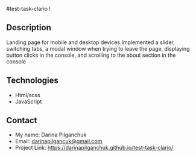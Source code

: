 #test-task-clario !
## Description 
Landing page for mobile and desktop devices.Implemented a slider, switching tabs, a modal window when trying to leave the page, displaying button clicks in the console, and scrolling to the about section in the console

## Technologies
+ Html/scss
+ JavaScript

## Contact
+ My name: Darina Pilganchuk
+ Email: darinapilgancuk@gmail.com
+ Project Link: https://darinapilganchuk.github.io/test-task-clario/
